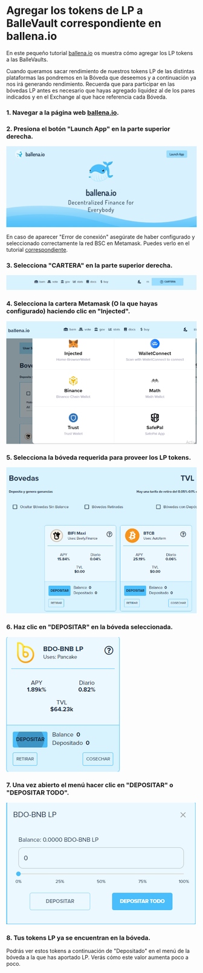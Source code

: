 # Agregar los tokens de LP a BalleVault correspondiente en ballena.io

En este pequeño tutorial [ballena.io](https://ballena.io/) os muestra cómo agregar los LP tokens a las BalleVaults.

Cuando queramos sacar rendimiento de nuestros tokens LP de las distintas plataformas las pondremos en la Bóveda que deseemos y a continuación ya nos irá generando rendimiento. Recuerda que para participar en las bóvedas LP antes es necesario que hayas agregado liquidez al de los pares indicados y en el Exchange al que hace referencia cada Bóveda.



### 1. Navegar a la página web [ballena.io](https://ballena.io/).

### 

### 2. Presiona el botón "Launch App" en la parte superior derecha.



![](../../../../../.gitbook/assets/5.png)



En caso de aparecer "Error de conexión" asegúrate de haber configurado y seleccionado correctamente la red BSC en Metamask. Puedes verlo en el tutorial [correspondiente](../../configurar-wallet-metamask/).



### 3. Selecciona "CARTERA" en la parte superior derecha.



![](../../../../../.gitbook/assets/sin-titulo%20%282%29.png)



### 4. Selecciona la cartera Metamask \(O la que hayas configurado\) haciendo clic en "Injected".



![](../../../../../.gitbook/assets/foto_3.png)



### 5. Selecciona la bóveda requerida para proveer los LP tokens.



![](../../../../../.gitbook/assets/2%20%283%29%20%281%29%20%281%29.png)



### 6. Haz clic en "DEPOSITAR" en la bóveda seleccionada. 



![](../../../../../.gitbook/assets/3%20%283%29.png)



### 7. Una vez abierto el menú hacer clic en "DEPOSITAR" o "DEPOSITAR TODO".



![](../../../../../.gitbook/assets/4%20%283%29.png)



### 8. Tus tokens LP ya se encuentran en la bóveda.

Podrás ver estos tokens a continuación de "Depositado" en el menú de la bóveda a la que has aportado LP. Verás cómo este valor aumenta poco a poco.







